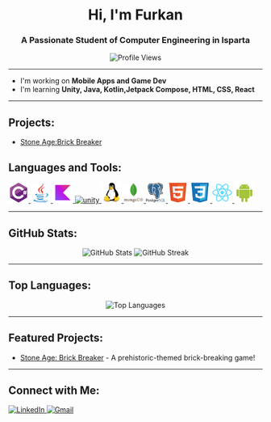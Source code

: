 <h1 align="center">Hi, I'm Furkan</h1>
<h3 align="center">A Passionate Student of Computer Engineering in Isparta</h3>

<p align="center">
  <img src="https://komarev.com/ghpvc/?username=furkansylyc&label=Profile%20Views&color=0e75b6&style=flat" alt="Profile Views" />
</p>

---

-  I'm working on **Mobile Apps and Game Dev**  
-  I'm learning **Unity, Java, Kotlin,Jetpack Compose, HTML, CSS, React**  

---
<h2 align="left"> Projects:</h2>
<ul>
  <li><a href="https://play.google.com/store/apps/details?id=com.RaGame.StoneAge">Stone Age:Brick Breaker</a></li>
</ul>


<h2 align="left">Languages and Tools:</h2>
<p align="left"> 
  <a href="https://learn.microsoft.com/en-us/dotnet/csharp/" target="_blank" rel="noreferrer"> 
    <img src="https://raw.githubusercontent.com/devicons/devicon/master/icons/csharp/csharp-original.svg" alt="csharp" width="40" height="40"/> 
  </a> 
  <a href="https://www.java.com" target="_blank" rel="noreferrer"> 
    <img src="https://raw.githubusercontent.com/devicons/devicon/master/icons/java/java-original.svg" alt="java" width="40" height="40"/> 
  </a> 
  <a href="https://kotlinlang.org/" target="_blank" rel="noreferrer"> 
    <img src="https://raw.githubusercontent.com/devicons/devicon/master/icons/kotlin/kotlin-original.svg" alt="kotlin" width="40" height="40"/> 
  </a>
  <a href="https://unity.com/" target="_blank" rel="noreferrer"> 
    <img src="https://www.vectorlogo.zone/logos/unity3d/unity3d-icon.svg" alt="unity" width="40" height="40"/> 
  </a>
  <a href="https://www.linux.org/" target="_blank" rel="noreferrer"> 
    <img src="https://raw.githubusercontent.com/devicons/devicon/master/icons/linux/linux-original.svg" alt="linux" width="40" height="40"/> 
  </a>
  <a href="https://www.mongodb.com/" target="_blank" rel="noreferrer"> 
    <img src="https://raw.githubusercontent.com/devicons/devicon/master/icons/mongodb/mongodb-original-wordmark.svg" alt="mongodb" width="40" height="40"/> 
  </a>
  <a href="https://www.postgresql.org" target="_blank" rel="noreferrer"> 
    <img src="https://raw.githubusercontent.com/devicons/devicon/master/icons/postgresql/postgresql-original-wordmark.svg" alt="postgresql" width="40" height="40"/> 
  </a> 
  <a href="https://developer.mozilla.org/en-US/docs/Web/HTML" target="_blank" rel="noreferrer"> 
    <img src="https://raw.githubusercontent.com/devicons/devicon/master/icons/html5/html5-original.svg" alt="html5" width="40" height="40"/>
  </a>
  <a href="https://developer.mozilla.org/en-US/docs/Web/CSS" target="_blank" rel="noreferrer"> 
    <img src="https://raw.githubusercontent.com/devicons/devicon/master/icons/css3/css3-original.svg" alt="css3" width="40" height="40"/>
  </a>
  <a href="https://reactjs.org/" target="_blank" rel="noreferrer"> 
    <img src="https://raw.githubusercontent.com/devicons/devicon/master/icons/react/react-original.svg" alt="react" width="40" height="40"/>
  </a>
  <a href="https://developer.android.com/jetpack/compose" target="_blank" rel="noreferrer"> 
    <img src="https://raw.githubusercontent.com/devicons/devicon/master/icons/android/android-original.svg" alt="jetpack compose" width="40" height="40"/> 
  </a>
</p>

---

<h2 align="left">GitHub Stats:</h2>
<p align="center">
  <img src="https://github-readme-stats.vercel.app/api?username=furkansylyc&show_icons=true&theme=radical" alt="GitHub Stats" />
  <img src="https://github-readme-streak-stats.herokuapp.com/?user=furkansylyc&theme=radical" alt="GitHub Streak" />
</p>

---

<h2 align="left">Top Languages:</h2>
<p align="center">
  <img src="https://github-readme-stats.vercel.app/api/top-langs/?username=furkansylyc&layout=compact&theme=radical" alt="Top Languages" />
</p>

---

<h2 align="left">Featured Projects:</h2>
<ul>
  <li><a href="https://play.google.com/store/apps/details?id=com.RaGame.StoneAge">Stone Age: Brick Breaker</a> - A prehistoric-themed brick-breaking game!</li>
</ul>

---

<h2 align="left">Connect with Me:</h2>
<p align="left">
  <a href="https://www.linkedin.com/in/furkansylyc/" target="_blank"> 
    <img src="https://www.vectorlogo.zone/logos/linkedin/linkedin-icon.svg" alt="LinkedIn" width="40" height="40"/> 
  </a> 
  <a href="mailto:soyleyicifurkan@gmail.com" target="_blank"> 
    <img src="https://www.vectorlogo.zone/logos/gmail/gmail-icon.svg" alt="Gmail" width="40" height="40"/> 
  </a> 
</p>  
